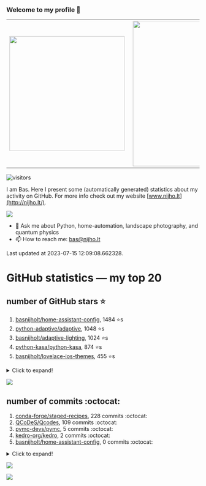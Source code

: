 ### Welcome to my profile 👋

<center>
  <table>
    <tr>
        <td><img width="300px" align="left" src="https://github-readme-stats.vercel.app/api/top-langs/?username=basnijholt&hide=TeX,Jupyter%20Notebook&layout=compact&theme=radical" /></td>
        <td><img align='right' src="https://github-readme-stats.vercel.app/api?username=basnijholt&show_icons=true&theme=radical" width="380"></td>
    </tr>
  </table>
</center>

![visitors](https://visitor-badge.glitch.me/badge?page_id=basnijholt.visitor-badge)

I am Bas. Here I present some (automatically generated) statistics about my activity on GitHub. For more info check out my website [www.nijho.lt](http://nijho.lt/).

![](https://www.nijho.lt/authors/admin/avatar_hu9e60e4b9bc120dfb6a666009f2878da6_182107_250x250_fill_q90_lanczos_center.jpg)

- 💬 Ask me about Python, home-automation, landscape photography, and quantum physics
- 📫 How to reach me: bas@nijho.lt

Last updated at 2023-07-15 12:09:08.662328.

# GitHub statistics — my top 20

## number of GitHub stars ⭐️

1. [basnijholt/home-assistant-config](https://github.com/basnijholt/home-assistant-config/), 1484 ⭐️s
2. [python-adaptive/adaptive](https://github.com/python-adaptive/adaptive/), 1048 ⭐️s
3. [basnijholt/adaptive-lighting](https://github.com/basnijholt/adaptive-lighting/), 1024 ⭐️s
4. [python-kasa/python-kasa](https://github.com/python-kasa/python-kasa/), 874 ⭐️s
5. [basnijholt/lovelace-ios-themes](https://github.com/basnijholt/lovelace-ios-themes/), 455 ⭐️s
<details><summary>Click to expand!</summary>

6. [basnijholt/lovelace-ios-dark-mode-theme](https://github.com/basnijholt/lovelace-ios-dark-mode-theme/), 417 ⭐️s
7. [basnijholt/miflora](https://github.com/basnijholt/miflora/), 359 ⭐️s
8. [basnijholt/rsync-time-machine.py](https://github.com/basnijholt/rsync-time-machine.py/), 328 ⭐️s
9. [topocm/topocm_content](https://github.com/topocm/topocm_content/), 241 ⭐️s
10. [basnijholt/home-assistant-streamdeck-yaml](https://github.com/basnijholt/home-assistant-streamdeck-yaml/), 119 ⭐️s
11. [basnijholt/home-assistant-macbook-touch-bar](https://github.com/basnijholt/home-assistant-macbook-touch-bar/), 92 ⭐️s
12. [kwant-project/kwant](https://github.com/kwant-project/kwant/), 74 ⭐️s
13. [basnijholt/markdown-code-runner](https://github.com/basnijholt/markdown-code-runner/), 73 ⭐️s
14. [basnijholt/home-assistant-streamdeck-yaml-addon](https://github.com/basnijholt/home-assistant-streamdeck-yaml-addon/), 46 ⭐️s
15. [basnijholt/aiokef](https://github.com/basnijholt/aiokef/), 30 ⭐️s
16. [basnijholt/thesis-cover](https://github.com/basnijholt/thesis-cover/), 25 ⭐️s
17. [basnijholt/instacron](https://github.com/basnijholt/instacron/), 20 ⭐️s
18. [basnijholt/adaptive-scheduler](https://github.com/basnijholt/adaptive-scheduler/), 17 ⭐️s
19. [basnijholt/addon-otmonitor](https://github.com/basnijholt/addon-otmonitor/), 15 ⭐️s
20. [kwant-project/kwant-tutorial-2016](https://github.com/kwant-project/kwant-tutorial-2016/), 13 ⭐️s

</details>

![](https://github.com/basnijholt/basnijholt/raw/main/stars_over_time.png)

## number of commits :octocat:

1. [conda-forge/staged-recipes](https://github.com/conda-forge/staged-recipes/), 228 commits :octocat:
2. [QCoDeS/Qcodes](https://github.com/QCoDeS/Qcodes/), 109 commits :octocat:
3. [pymc-devs/pymc](https://github.com/pymc-devs/pymc/), 5 commits :octocat:
4. [kedro-org/kedro](https://github.com/kedro-org/kedro/), 2 commits :octocat:
5. [basnijholt/home-assistant-config](https://github.com/basnijholt/home-assistant-config/), 0 commits :octocat:
<details><summary>Click to expand!</summary>

6. [holoviz/panel](https://github.com/holoviz/panel/), 0 commits :octocat:
7. [basnijholt/home-assistant-macbook-touch-bar](https://github.com/basnijholt/home-assistant-macbook-touch-bar/), 0 commits :octocat:
8. [kedro-org/kedro-community](https://github.com/kedro-org/kedro-community/), 0 commits :octocat:
9. [conda-forge/azure-cosmos-feedstock](https://github.com/conda-forge/azure-cosmos-feedstock/), 0 commits :octocat:
10. [basnijholt/discretizer](https://github.com/basnijholt/discretizer/), 0 commits :octocat:
11. [tvdsluijs/py-nsapi](https://github.com/tvdsluijs/py-nsapi/), 0 commits :octocat:
12. [Koenkk/zigbee2mqtt.io](https://github.com/Koenkk/zigbee2mqtt.io/), 0 commits :octocat:
13. [dotnet/docs](https://github.com/dotnet/docs/), 0 commits :octocat:
14. [dask/dask-jobqueue](https://github.com/dask/dask-jobqueue/), 0 commits :octocat:
15. [tox-dev/azure-pipelines-template](https://github.com/tox-dev/azure-pipelines-template/), 0 commits :octocat:
16. [SchedMD/slurm](https://github.com/SchedMD/slurm/), 0 commits :octocat:
17. [conda-forge/pyvisa-feedstock](https://github.com/conda-forge/pyvisa-feedstock/), 0 commits :octocat:
18. [conda-forge/fenics-feedstock](https://github.com/conda-forge/fenics-feedstock/), 0 commits :octocat:
19. [grantjenks/python-sortedcollections](https://github.com/grantjenks/python-sortedcollections/), 0 commits :octocat:
20. [basnijholt/home-assistant-streamdeck-yaml](https://github.com/basnijholt/home-assistant-streamdeck-yaml/), 0 commits :octocat:

</details>

![](https://github.com/basnijholt/basnijholt/raw/main/commits_per_hour.png)

![](https://github.com/basnijholt/basnijholt/raw/main/commits_per_weekday.png)


